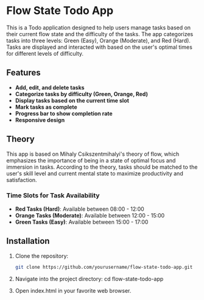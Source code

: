 # Flow State Todo App

This is a Todo application designed to help users manage tasks based on their current flow state and the difficulty of the tasks. The app categorizes tasks into three levels: Green (Easy), Orange (Moderate), and Red (Hard). Tasks are displayed and interacted with based on the user's optimal times for different levels of difficulty.

## Features

- **Add, edit, and delete tasks**
- **Categorize tasks by difficulty (Green, Orange, Red)**
- **Display tasks based on the current time slot**
- **Mark tasks as complete**
- **Progress bar to show completion rate**
- **Responsive design**

## Theory

This app is based on Mihaly Csikszentmihalyi's theory of flow, which emphasizes the importance of being in a state of optimal focus and immersion in tasks. According to the theory, tasks should be matched to the user's skill level and current mental state to maximize productivity and satisfaction.

### Time Slots for Task Availability

- **Red Tasks (Hard)**: Available between 08:00 - 12:00
- **Orange Tasks (Moderate)**: Available between 12:00 - 15:00
- **Green Tasks (Easy)**: Available between 15:00 - 17:00

## Installation

1. Clone the repository:

   ```bash
   git clone https://github.com/yourusername/flow-state-todo-app.git

   ```

2. Navigate into the project directory: cd flow-state-todo-app

3. Open index.html in your favorite web browser.
